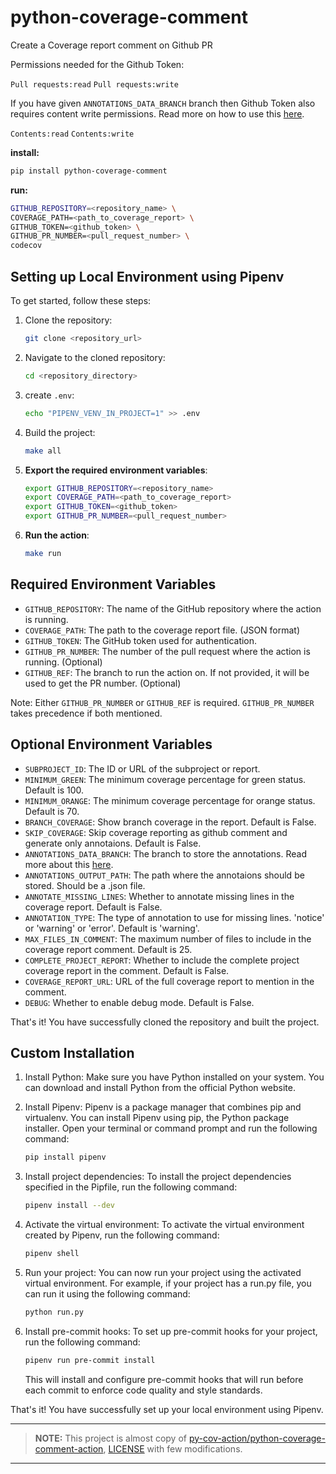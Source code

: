 # python-coverage-comment

Create a Coverage report comment on Github PR

Permissions needed for the Github Token:

`Pull requests:read`
`Pull requests:write`

If you have given `ANNOTATIONS_DATA_BRANCH` branch then Github Token also requires content write permissions.
Read more on how to use this [here](./docs/annotations.md).

`Contents:read`
`Contents:write`

**install:**

```bash
pip install python-coverage-comment
```

**run:**

```bash
GITHUB_REPOSITORY=<repository_name> \
COVERAGE_PATH=<path_to_coverage_report> \
GITHUB_TOKEN=<github_token> \
GITHUB_PR_NUMBER=<pull_request_number> \
codecov
```

## Setting up Local Environment using Pipenv

To get started, follow these steps:

1. Clone the repository:

    ```bash
    git clone <repository_url>
    ```

2. Navigate to the cloned repository:

    ```bash
    cd <repository_directory>
    ```

3. create `.env`:

    ```bash
    echo "PIPENV_VENV_IN_PROJECT=1" >> .env
    ```

4. Build the project:

    ```bash
    make all
    ```

5. **Export the required environment variables**:

    ```bash
    export GITHUB_REPOSITORY=<repository_name>
    export COVERAGE_PATH=<path_to_coverage_report>
    export GITHUB_TOKEN=<github_token>
    export GITHUB_PR_NUMBER=<pull_request_number>
    ```

6. **Run the action**:

    ```bash
    make run
    ```

## Required Environment Variables

- `GITHUB_REPOSITORY`: The name of the GitHub repository where the action is running.
- `COVERAGE_PATH`: The path to the coverage report file. (JSON format)
- `GITHUB_TOKEN`: The GitHub token used for authentication.
- `GITHUB_PR_NUMBER`: The number of the pull request where the action is running. (Optional)
- `GITHUB_REF`: The branch to run the action on. If not provided, it will be used to get the PR number. (Optional)

Note: Either `GITHUB_PR_NUMBER` or `GITHUB_REF` is required. `GITHUB_PR_NUMBER` takes precedence if both mentioned.

## Optional Environment Variables

- `SUBPROJECT_ID`: The ID or URL of the subproject or report.
- `MINIMUM_GREEN`: The minimum coverage percentage for green status. Default is 100.
- `MINIMUM_ORANGE`: The minimum coverage percentage for orange status. Default is 70.
- `BRANCH_COVERAGE`: Show branch coverage in the report. Default is False.
- `SKIP_COVERAGE`: Skip coverage reporting as github comment and generate only annotaions. Default is False.
- `ANNOTATIONS_DATA_BRANCH`: The branch to store the annotations. Read more about this [here](./docs/annotations.md).
- `ANNOTATIONS_OUTPUT_PATH`: The path where the annotaions should be stored. Should be a .json file.
- `ANNOTATE_MISSING_LINES`: Whether to annotate missing lines in the coverage report. Default is False.
- `ANNOTATION_TYPE`: The type of annotation to use for missing lines. 'notice' or 'warning' or 'error'. Default is 'warning'.
- `MAX_FILES_IN_COMMENT`: The maximum number of files to include in the coverage report comment. Default is 25.
- `COMPLETE_PROJECT_REPORT`: Whether to include the complete project coverage report in the comment. Default is False.
- `COVERAGE_REPORT_URL`: URL of the full coverage report to mention in the comment.
- `DEBUG`: Whether to enable debug mode. Default is False.

That's it! You have successfully cloned the repository and built the project.

## Custom Installation

1. Install Python: Make sure you have Python installed on your system.
You can download and install Python from the official Python website.

2. Install Pipenv: Pipenv is a package manager that combines pip and virtualenv.
You can install Pipenv using pip, the Python package installer.
Open your terminal or command prompt and run the following command:

    ```bash
    pip install pipenv
    ```

3. Install project dependencies:
To install the project dependencies specified in the Pipfile, run the following command:

    ```bash
    pipenv install --dev
    ```

4. Activate the virtual environment:
To activate the virtual environment created by Pipenv, run the following command:

    ```bash
    pipenv shell
    ```

5. Run your project:
You can now run your project using the activated virtual environment.
For example, if your project has a run.py file, you can run it using the following command:

    ```bash
    python run.py
    ```

6. Install pre-commit hooks: To set up pre-commit hooks for your project, run the following command:

    ```bash
    pipenv run pre-commit install
    ```

    This will install and configure pre-commit hooks that will run before each commit to enforce code quality and style standards.

That's it! You have successfully set up your local environment using Pipenv.

---
> **NOTE:**
> This project is almost copy of
> [py-cov-action/python-coverage-comment-action](<https://github.com/py-cov-action/python-coverage-comment-action.git>),
> [LICENSE](<https://github.com/py-cov-action/python-coverage-comment-action/blob/main/LICENSE>) with few modifications.
---
